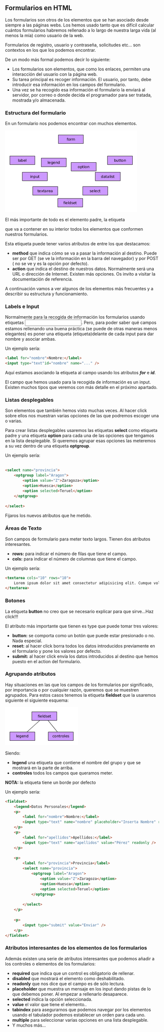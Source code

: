 ## Formularios en HTML

Los formularios son otros de los elementos que se han asociado desde siempre a las páginas webs. Los hemos usado tanto que es difícil calcular cuántos formularios habremos rellenado a lo largo de nuestra larga vida (al menos la mía) como usuario de la web.

Formularios de registro, usuario y contraseña, solicitudes etc... son contextos en los que los podemos encontrar.

De un modo más formal podemos decir lo siguiente:

- Los formularios son elementos, que como los enlaces, permiten una interacción del usuario con la página web.
- Su tarea principal es recoger información. El usuario, por tanto, debe introducir esa información en los campos del formulario.
- Una vez se ha recogido esa información el formulario la enviará al servidor, por correo o donde decida el programador para ser tratada, mostrada y/o almacenada.

### Estructura del formulario

En un formulario nos podemos encontrar con muchos elementos.

![Elementos de un formulario](img/formularios_elementos.png)

El más importante de todo es el elemento padre, la etiqueta **<form>** que va a contener en su interior todos los elementos que conformen nuestros formularios.

Esta etiqueta puede tener varios atributos de entre los que destacamos:

- **method** que indica cómo se va a pasar la información al destino. Puede ser por GET (se ve la información en la barra del navegador) y por POST ( no se ve y es la opción por defecto).
- **action** que indica el destino de nuestros datos. Normalmente será una URL o dirección de Internet. Existen más opciones. Os invito a visitar la documentación de referencia.

A continuación vamos a ver algunos de los elementos más frecuentes y a describir su estructura y funcionamiento.

### Labels e Input

Normalmente para la recogida de información los formularios usando etiquetas **<input>**. Pero, para poder saber qué campos estamos rellenando una buena práctica (se puede de otras maneras menos elegantes) es poner una etiqueta **<label>** (etiqueta)delante de cada input para dar nombre y asociar ambas.

Un ejemplo sería:

```html
<label for="nombre">Nombre:</label>
<input type="text"id="nombre" name="..." />
```

Aquí estamos asociando la etiqueta al campo usando los atributos **_for_** e **_id_**.

El campo que hemos usado para la recogida de información es un input. Existen muchos tipos que veremos con más detalle en el próximo apartado.

### Listas desplegables

Son elementos que también hemos visto muchas veces. Al hacer click sobre ellos nos muestran varias opciones de las que podremos escoger una o varias.

Para crear listas desplegables usaremos las etiquetas **select** como etiqueta padre y una etiqueta **option** para cada una de las opciones que tengamos en la lista desplegable. Si queremos agrupar esas opciones las meteremos a su vez dentro de una etiqueta **optgroup**.

Un ejemplo sería:

```html

<select name="provincia">
    <optgroup label="Aragon">
        <option value="Z">Zaragoza</option>
        <option>Huesca</option>
        <option selected>Teruel</option>
    </optgroup>

</select>

```

Fijaros los nuevos atributos que he metido.

### Áreas de Texto

Son campos de formulario para meter texto largos. Tienen dos atributos interesantes.

- **rows:** para indicar el número de filas que tiene el campo.
- **cols:** para indicar el número de columnas que tiene el campo.

Un ejemplo sería:

```html
<textarea cols="10" rows="10">
    Lorem ipsum dolor sit amet consectetur adipisicing elit. Cumque voluptate corrupti ut earum, aliquam sint amet repellendus, vitae placeat repellat quis, ipsa qui. Velit placeat reiciendis tempore autem nostrum eaque?
</textarea>
```

### Botones

La etiqueta **button** no creo que se necesario explicar para que sirve...Haz click!!!

El atributo más importante que tienen es type que puede tomar tres valores:

- **button:** se comporta como un botón que puede estar presionado o no. Nada especial.
- **reset:** al hacer click borra todos los datos introducidos previamente en el formulario y pone los valores por defecto.
- **submit:** al hacer click envía los datos introducidos al destino que hemos puesto en el action del formulario.

### Agrupando atributos

Hay situaciones en las que los campos de los formularios por significado, por importancia o por cualquier razón, queremos que se muestren agrupados. Para estos casos tenemos la etiqueta **fieldset** que la usaremos siguiente el siguiente esquema:

![Arbol DOM Fieldset](./img/fieldset.png)

Siendo:

- **legend** una etiqueta que contiene el nombre del grupo y que se mostrará en la parte de arriba.
- **controles** todos los campos que queramos meter.

**NOTA:** la etiqueta tiene un borde por defecto

Un ejemplo sería:

```html
<fieldset>
    <legend>Datos Personales</legend>
    <p>
        <label for="nombre">Nombre:</label>
        <input type="text" name="nombre" placeholder="Inserta Nombre" required />
    </p>
    <p>
        <label for="apellidos">Apellidos:</label>
        <input type="text" name="apellidos" value="Pérez" readonly />
    </p>

    <p>
        <label for="provincia">Provincia</label>
        <select name="provincia">
            <optgroup label="Aragon">
                <option value="Z">Zaragoza</option>
                <option>Huesca</option>
                <option selected>Teruel</option>
            </optgroup>

        </select>
    </p>

    <p>
        <input type="submit" value="Enviar" />
    </p>
</fieldset>
```

### Atributos interesantes de los elementos de los formularios

Además existen una serie de atributos interesantes que podemos añadir a los controles o elementos de los formularios:

- **required** que indica que un control es obligatorio de rellenar.
- **disabled** que mostrará el elemento como deshabilitado.
- **readonly** que nos dice que el campo es de sólo lectura.
- **placeholder** que muestra un mensaje en los input dando pistas de lo que debemos poner. Al empezar a rellenarlo desaparece.
- **selected** indica la opción seleccionada.
- **value** el valor que tiene el elemento..
- **tabindex** para asegurarnos que podemos navegar por los elementos usando el tabulador podemos establecer un orden para cada uno.
- **multiple** para seleccionar varias opciones en una lista desplegable.
- Y muchos más...
